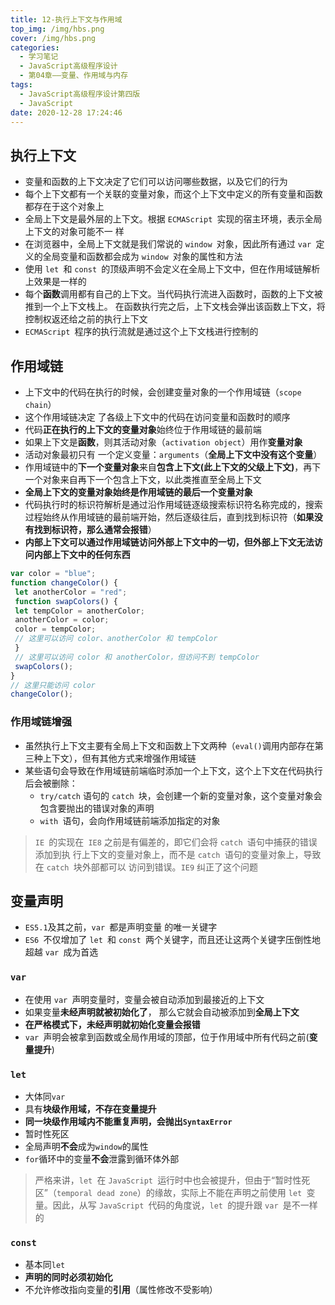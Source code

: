 ```yaml
---
title: 12-执行上下文与作用域
top_img: /img/hbs.png
cover: /img/hbs.png
categories:
  - 学习笔记
  - JavaScript高级程序设计
  - 第04章——变量、作用域与内存
tags:
  - JavaScript高级程序设计第四版
  - JavaScript
date: 2020-12-28 17:24:46
---
```


## 执行上下文

- 变量和函数的上下文决定了它们可以访问哪些数据，以及它们的行为
- 每个上下文都有一个关联的变量对象，而这个上下文中定义的所有变量和函数都存在于这个对象上
- 全局上下文是最外层的上下文。根据 `ECMAScript `实现的宿主环境，表示全局上下文的对象可能不一 样
- 在浏览器中，全局上下文就是我们常说的 `window `对象，因此所有通过 `var `定 义的全局变量和函数都会成为 `window `对象的属性和方法
- 使用 `let `和 `const `的顶级声明不会定义在全局上下文中，但在作用域链解析上效果是一样的
- 每个**函数**调用都有自己的上下文。当代码执行流进入函数时，函数的上下文被推到一个上下文栈上。 在函数执行完之后，上下文栈会弹出该函数上下文，将控制权返还给之前的执行上下文
- `ECMAScript `程序的执行流就是通过这个上下文栈进行控制的

## 作用域链

- 上下文中的代码在执行的时候，会创建变量对象的一个作用域链（`scope chain`）
- 这个作用域链决定 了各级上下文中的代码在访问变量和函数时的顺序
- 代码**正在执行的上下文的变量对象**始终位于作用域链的最前端
- 如果上下文是**函数**，则其活动对象（`activation object`）用作**变量对象**
- 活动对象最初只有 一个定义变量：`arguments`（**全局上下文中没有这个变量**）
- 作用域链中的**下一个变量对象**来自**包含上下文(此上下文的父级上下文)**，再下一个对象来自再下一个包含上下文，以此类推直至全局上下文
- **全局上下文的变量对象始终是作用域链的最后一个变量对象**
- 代码执行时的标识符解析是通过沿作用域链逐级搜索标识符名称完成的，搜索过程始终从作用域链的最前端开始，然后逐级往后，直到找到标识符（**如果没有找到标识符，那么通常会报错**）
- **内部上下文可以通过作用域链访问外部上下文中的一切，但外部上下文无法访问内部上下文中的任何东西**

```js
var color = "blue";
function changeColor() {
 let anotherColor = "red";
 function swapColors() {
 let tempColor = anotherColor;
 anotherColor = color;
 color = tempColor;
 // 这里可以访问 color、anotherColor 和 tempColor
 }
 // 这里可以访问 color 和 anotherColor，但访问不到 tempColor
 swapColors();
}
// 这里只能访问 color
changeColor(); 
```

### 作用域链增强

- 虽然执行上下文主要有全局上下文和函数上下文两种（`eval()`调用内部存在第三种上下文），但有其他方式来增强作用域链
- 某些语句会导致在作用域链前端临时添加一个上下文，这个上下文在代码执行后会被删除：
  - `try/catch` 语句的 `catch `块，会创建一个新的变量对象，这个变量对象会包含要抛出的错误对象的声明
  - `with `语句，会向作用域链前端添加指定的对象

> `IE `的实现在` IE8` 之前是有偏差的，即它们会将 `catch `语句中捕获的错误添加到执 行上下文的变量对象上，而不是 `catch `语句的变量对象上，导致在 `catch `块外部都可以 访问到错误。`IE9` 纠正了这个问题

## 变量声明

- `ES5.1`及其之前，`var `都是声明变量 的唯一关键字
- `ES6 `不仅增加了 `let `和 `const `两个关键字，而且还让这两个关键字压倒性地超越 `var `成为首选

### `var`

- 在使用 `var `声明变量时，变量会被自动添加到最接近的上下文
- 如果变量**未经声明就被初始化了**， 那么它就会自动被添加到**全局上下文**
- **在严格模式下，未经声明就初始化变量会报错**
- `var `声明会被拿到函数或全局作用域的顶部，位于作用域中所有代码之前(**变量提升**)

### `let`

- 大体同`var`
- 具有**块级作用域，不存在变量提升**
- **同一块级作用域内不能重复声明，会抛出`SyntaxError`**
- 暂时性死区
- 全局声明**不会**成为`window`的属性
- `for`循环中的变量**不会**泄露到循环体外部

> 严格来讲，`let `在 `JavaScript `运行时中也会被提升，但由于“暂时性死区”（`temporal dead zone`）的缘故，实际上不能在声明之前使用 `let `变量。因此，从写 `JavaScript `代码的角度说，`let `的提升跟 `var `是不一样的

### `const`

- 基本同`let`
- **声明的同时必须初始化**
- 不允许修改指向变量的**引用**（属性修改不受影响）